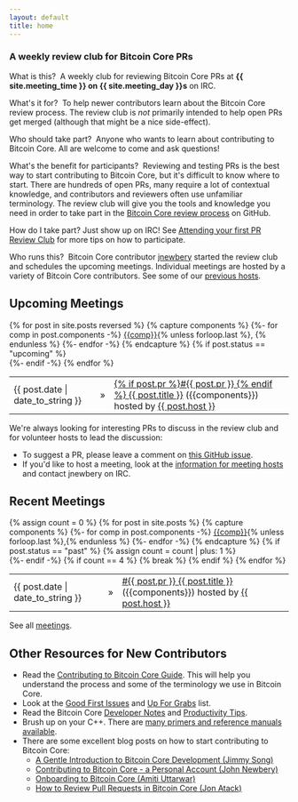 ```yaml
---
layout: default
title: home
---
```

### A weekly review club for Bitcoin Core PRs

<span class="question">What is this?</span> &nbsp;A weekly club for reviewing
Bitcoin Core PRs at **{{ site.meeting_time }} on {{ site.meeting_day }}s** on IRC.

<span class="question">What's it for?</span> &nbsp;To help newer contributors
learn about the Bitcoin Core review process. The review club is *not* primarily
intended to help open PRs get merged (although that might be a nice
side-effect).

<span class="question">Who should take part?</span> &nbsp;Anyone who wants to
learn about contributing to Bitcoin Core. All are welcome to come and ask
questions!

<span class="question">What's the benefit for participants?</span>
&nbsp;Reviewing and testing PRs is the best way to start contributing to Bitcoin
Core, but it's difficult to know where to start. There are hundreds of open PRs,
many require a lot of contextual knowledge, and contributors and reviewers often
use unfamiliar terminology. The review club will give you the tools and
knowledge you need in order to take part in the [Bitcoin Core review
process](https://github.com/bitcoin/bitcoin/blob/master/CONTRIBUTING.md#peer-review)
on GitHub.

<span class="question">How do I take part?</span> Just show up on IRC! See
[Attending your first PR Review Club](/your-first-meeting/) for more tips
on how to participate.

<span class="question">Who runs this?</span> &nbsp;Bitcoin Core contributor
[jnewbery](https://github.com/jnewbery) started the review club and schedules
the upcoming meetings. Individual meetings are hosted by a variety of Bitcoin
Core contributors. See some of our [previous hosts](/meetings-hosts/).

## Upcoming Meetings

<!--
🎄 The review club is taking a break for the rest of 2020. We wish everyone a very happy holidays and we'll see you all back at review club on **January 6th**! 🎄
-->

<table>
{% for post in site.posts reversed %}
  {% capture components %}
  {%- for comp in post.components -%}
    <a href="/meetings-components/#{{comp}}">{{comp}}</a>{% unless forloop.last %}, {% endunless %}
  {%- endfor -%}
  {% endcapture %}
  {% if post.status == "upcoming" %}
    <tr>
      <div class="home-posts-post">
        <td class="Home-posts-post-date">{{ post.date | date_to_string }}</td>
        <td class="Home-posts-post-arrow">&raquo;</td>
        <td><a class="Home-posts-post-title" href="{{ post.url }}">{% if post.pr %}#{{ post.pr }} {% endif %} {{ post.title }}</a>
        ({{components}})
        <span class="host">hosted by
        <a class="host" href="/meetings-hosts/#{{post.host}}">{{ post.host }}</a>
        </span></td>
      </div>
    </tr>
  {%- endif -%}
{% endfor %}
</table>

We're always looking for interesting PRs to discuss in the review club and for
volunteer hosts to lead the discussion:

- To suggest a PR, please leave a comment on [this GitHub
  issue](https://github.com/bitcoin-core-review-club/bitcoin-core-review-club.github.io/issues/14).
- If you'd like to host a meeting, look at the [information for meeting
  hosts](https://github.com/bitcoin-core-review-club/bitcoin-core-review-club.github.io/blob/master/CONTRIBUTING.md)
  and contact jnewbery on IRC.

## Recent Meetings

<table>
{% assign count = 0 %}
{% for post in site.posts %}
  {% capture components %}
  {%- for comp in post.components -%}
    <a href="/meetings-components/#{{comp}}">{{comp}}</a>{% unless forloop.last %},{% endunless %}
  {%- endfor -%}
  {% endcapture %}
  {% if post.status == "past" %}
    {% assign count = count | plus: 1 %}
    <tr>
      <div class="home-posts-post">
        <td class="Home-posts-post-date">{{ post.date | date_to_string }}</td>
        <td class="Home-posts-post-arrow">&raquo;</td>
        <td><a class="home-posts-post-title" href="{{ post.url }}">#{{ post.pr }} {{ post.title }}</a>
        ({{components}})
        <span class="host">hosted by <a class="host" href="/meetings-hosts/#{{post.host}}">{{ post.host }}</a></span></td>
      </div>
    </tr>
  {%- endif -%}
  {% if count == 4 %}
    {% break %}
  {% endif %}
{% endfor %}
</table>

See all [meetings](/meetings/).

## Other Resources for New Contributors

- Read the [Contributing to Bitcoin Core
  Guide](https://github.com/bitcoin/bitcoin/blob/master/CONTRIBUTING.md). This
  will help you understand the process and some of the terminology we use in
  Bitcoin Core.
- Look at the [Good First
  Issues](https://github.com/bitcoin/bitcoin/issues?q=is%3aissue+is%3aopen+label%3a%22good+first+issue%22)
  and [Up For
  Grabs](https://github.com/bitcoin/bitcoin/issues?utf8=%e2%9c%93&q=label%3a%22up+for+grabs%22)
  list.
- Read the Bitcoin Core [Developer
  Notes](https://github.com/bitcoin/bitcoin/blob/master/doc/developer-notes.md)
  and [Productivity
  Tips](https://github.com/bitcoin/bitcoin/blob/master/doc/productivity.md).
- Brush up on your C++. There are [many primers and reference manuals
  available](https://stackoverflow.com/questions/388242/the-definitive-c-book-guide-and-list).
- There are some excellent blog posts on how to start contributing to Bitcoin Core:
    - [A Gentle Introduction to Bitcoin Core Development (Jimmy Song)](https://bitcointechtalk.com/a-gentle-introduction-to-bitcoin-core-development-fdc95eaee6b8)
    - [Contributing to Bitcoin Core - a Personal Account (John Newbery)](https://bitcointechtalk.com/contributing-to-bitcoin-core-a-personal-account-35f3a594340b)
    - [Onboarding to Bitcoin Core (Amiti Uttarwar)](https://medium.com/@amitiu/onboarding-to-bitcoin-core-7c1a83b20365)
    - [How to Review Pull Requests in Bitcoin Core (Jon Atack)](https://jonatack.github.io/articles/how-to-review-pull-requests-in-bitcoin-core)
